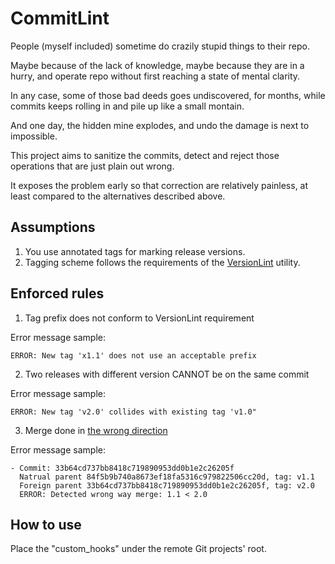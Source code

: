 # CommitLint

People (myself included) sometime do crazily stupid things to their repo.

Maybe because of the lack of knowledge, maybe because they are in a hurry, and
operate repo without first reaching a state of mental clarity.

In any case, some of those bad deeds goes undiscovered, for months, while
commits keeps rolling in and pile up like a small montain.

And one day, the hidden mine explodes, and undo the damage is next to impossible.

This project aims to sanitize the commits, detect and reject those operations that
are just plain out wrong.

It exposes the problem early so that correction are relatively painless, at least
compared to the alternatives described above.

## Assumptions

1. You use annotated tags for marking release versions.
2. Tagging scheme follows the requirements of the [VersionLint](https://github.com/Adam5Wu/VersionLint) utility.

## Enforced rules

1. Tag prefix does not conform to VersionLint requirement

  Error message sample:
  ```
  ERROR: New tag 'x1.1' does not use an acceptable prefix
  ```
2. Two releases with different version CANNOT be on the same commit

  Error message sample:
  ```
  ERROR: New tag 'v2.0' collides with existing tag 'v1.0"
  ```
3. Merge done in [the wrong direction](http://www.bradapp.com/acme/branching/pitfalls.html#WrongWayMerge)

  Error message sample:
  ```
  - Commit: 33b64cd737bb8418c719890953dd0b1e2c26205f
    Natrual parent 84f5b9b740a8673ef18fa5316c979822506cc20d, tag: v1.1
    Foreign parent 33b64cd737bb8418c719890953dd0b1e2c26205f, tag: v2.0
    ERROR: Detected wrong way merge: 1.1 < 2.0
  ```
  
## How to use

Place the "custom_hooks" under the remote Git projects' root.
